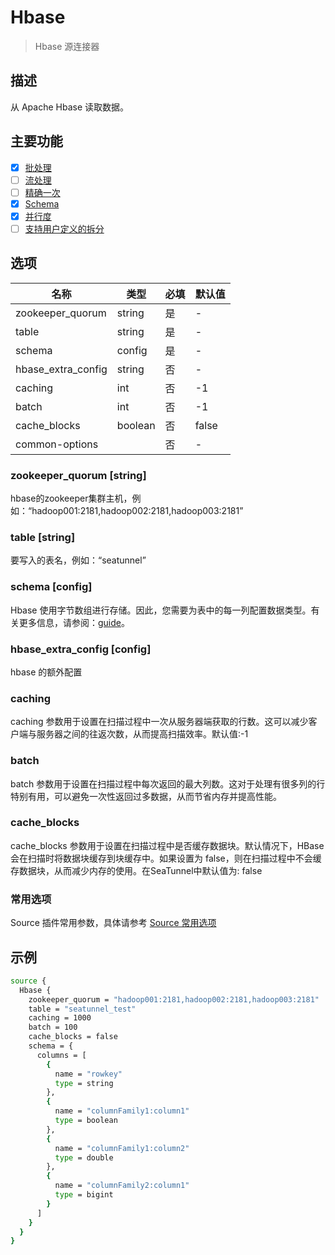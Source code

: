 # Hbase

> Hbase 源连接器

## 描述

从 Apache Hbase 读取数据。

## 主要功能

- [x] [批处理](../../concept/connector-v2-features.md)
- [ ] [流处理](../../concept/connector-v2-features.md)
- [ ] [精确一次](../../concept/connector-v2-features.md)
- [x] [Schema](../../concept/connector-v2-features.md)
- [x] [并行度](../../concept/connector-v2-features.md)
- [ ] [支持用户定义的拆分](../../concept/connector-v2-features.md)

## 选项

|         名称         |   类型    | 必填 |  默认值  |
|--------------------|---------|----|-------|
| zookeeper_quorum   | string  | 是  | -     |
| table              | string  | 是  | -     |
| schema             | config  | 是  | -     |
| hbase_extra_config | string  | 否  | -     |
| caching            | int     | 否  | -1    |
| batch              | int     | 否  | -1    |
| cache_blocks       | boolean | 否  | false |
| common-options     |         | 否  | -     |

### zookeeper_quorum [string]

hbase的zookeeper集群主机，例如：“hadoop001:2181,hadoop002:2181,hadoop003:2181”

### table [string]

要写入的表名，例如：“seatunnel”

### schema [config]

Hbase 使用字节数组进行存储。因此，您需要为表中的每一列配置数据类型。有关更多信息，请参阅：[guide](../../concept/schema-feature.md#how-to-declare-type-supported)。

### hbase_extra_config [config]

hbase 的额外配置

### caching

caching 参数用于设置在扫描过程中一次从服务器端获取的行数。这可以减少客户端与服务器之间的往返次数，从而提高扫描效率。默认值:-1

### batch

batch 参数用于设置在扫描过程中每次返回的最大列数。这对于处理有很多列的行特别有用，可以避免一次性返回过多数据，从而节省内存并提高性能。

### cache_blocks

cache_blocks 参数用于设置在扫描过程中是否缓存数据块。默认情况下，HBase 会在扫描时将数据块缓存到块缓存中。如果设置为 false，则在扫描过程中不会缓存数据块，从而减少内存的使用。在SeaTunnel中默认值为: false

### 常用选项

Source 插件常用参数，具体请参考 [Source 常用选项](../source-common-options.md)

## 示例

```bash
source {
  Hbase {
    zookeeper_quorum = "hadoop001:2181,hadoop002:2181,hadoop003:2181" 
    table = "seatunnel_test" 
    caching = 1000 
    batch = 100 
    cache_blocks = false 
    schema = {
      columns = [
        { 
          name = "rowkey" 
          type = string 
        },
        {
          name = "columnFamily1:column1"
          type = boolean
        },
        {
          name = "columnFamily1:column2" 
          type = double
        },
        {
          name = "columnFamily2:column1"
          type = bigint
        }
      ]
    }
  }
}
```

